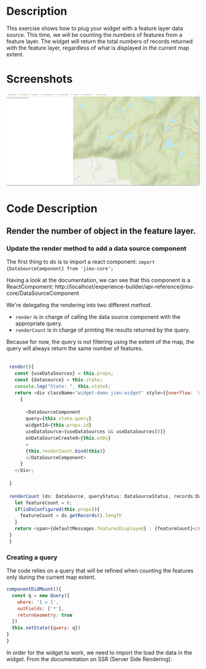 # Description

This exercise shows how to plug your widget with a feature layer data source. This time, we will be counting the numbers of features from a feature layer. The widget will return the total numbers of records returned with the feature layer, regardless of what is displayed in the current map extent.

# Screenshots

![Display all features](https://github.com/fabanc/esri-canada-uc-experience-builder-widgets/blob/master/working-with-feature-layers/images/feature-count-ex3.PNG)

# Code Description
## Render the number of object in the feature layer.
### Update the render method to add a data source component

The first thing to do is to import a react component: `import {DataSourceComponent} from 'jimu-core';`

Having a look at the documentation, we can see that this component is a ReactCompoment:  http://localhost/experience-builder/api-reference/jimu-core/DataSourceComponent 

We're delegating the rendering into two different method. 

 - `render` is in charge of calling the data source component with the appropriate query.
 - `renderCount` is in charge of printing the results returned by the query.

 Because for now, the query is not filtering using the extent of the map, the query will always return the same number of features.

 ```javascript

  render(){
    const {useDataSources} = this.props;
    const {datasource} = this.state;
	console.log("State: ", this.state);
    return <div className="widget-demo jimu-widget" style={{overflow: 'auto'}}>
      {
        
        <DataSourceComponent 
        query={this.state.query}
		widgetId={this.props.id}
        useDataSource={useDataSources && useDataSources[0]}
        onDataSourceCreated={this.onDs}
        >
        {this.renderCount.bind(this)}
        </DataSourceComponent>
      }
    </div>;
	
  }

  renderCount (ds: DataSource, queryStatus: DataSourceStatus, records:DataRecord[]) {
    let featureCount = 0;
    if(isDsConfigured(this.props)){
      featureCount = ds.getRecords().length
    }
    return <span>{defaultMessages.featuresDisplayed} : {featureCount}</span>
  }
  }
  ```

### Creating a query

  The code relies on a query that will be refined when counting the features only during the current map extent.
  
  ```javascript
  componentDidMount(){
    const q = new Query({
      where: '1 = 1',
      outFields: ['*'],
      returnGeometry: true
    })
    this.setState({query: q})
  }
}
  ```

In order for the widget to work, we need to import the load the data in the widget. From the documentation on SSR (Server Side Rendering):


